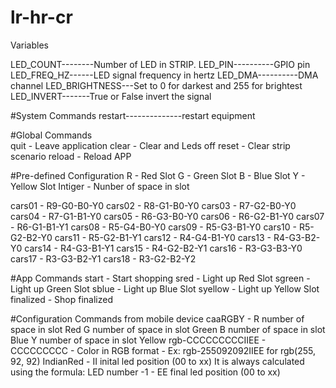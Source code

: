 # lr-hr-cr

Variables

LED_COUNT--------Number of LED in STRIP.
LED_PIN----------GPIO pin
LED_FREQ_HZ------LED signal frequency in hertz
LED_DMA----------DMA channel
LED_BRIGHTNESS---Set to 0 for darkest and 255 for brightest
LED_INVERT-------True or False invert the signal


 
#System Commands
restart--------------restart equipment



#Global Commands  
quit - Leave application
clear - Clear and Leds off
reset - Clear strip scenario
reload - Reload APP

#Pre-defined Configuration
R - Red Slot
G - Green Slot
B - Blue Slot
Y - Yellow Slot
Intiger - Nunber of space in slot

cars01 - R9-G0-B0-Y0
cars02 - R8-G1-B0-Y0
cars03 - R7-G2-B0-Y0
cars04 - R7-G1-B1-Y0
cars05 - R6-G3-B0-Y0
cars06 - R6-G2-B1-Y0
cars07 - R6-G1-B1-Y1
cars08 - R5-G4-B0-Y0
cars09 - R5-G3-B1-Y0
cars10 - R5-G2-B2-Y0
cars11 - R5-G2-B1-Y1
cars12 - R4-G4-B1-Y0
cars13 - R4-G3-B2-Y0
cars14 - R4-G3-B1-Y1
cars15 - R4-G2-B2-Y1
cars16 - R3-G3-B3-Y0 
cars17 - R3-G3-B2-Y1
cars18 - R3-G2-B2-Y2

   
#App Commands
start - Start shopping 
sred - Light up Red Slot
sgreen - Light up Green Slot
sblue - Light up Blue Slot
syellow - Light up Yellow Slot
finalized - Shop finalized


#Configuration Commands from mobile device
caaRGBY - R number of space in slot Red
          G number of space in slot Green
          B number of space in slot Blue
          Y number of space in slot Yellow
rgb-CCCCCCCCCIIEE - CCCCCCCCC - Color in RGB format - Ex: rgb-255092092IIEE for rgb(255, 92, 92) IndianRed
                  - II inital led position (00 to xx) It is always calculated using the formula: LED number -1
				  - EE final led position (00 to xx)

